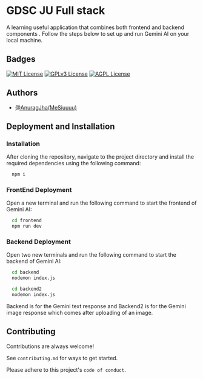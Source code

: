 
# GDSC JU Full stack 

A learning useful  application that combines both frontend and backend components .
Follow the steps below to set up and run Gemini AI on your local machine.

## Badges
[![MIT License](https://img.shields.io/badge/License-MIT-green.svg)](https://choosealicense.com/licenses/mit/)
[![GPLv3 License](https://img.shields.io/badge/License-GPL%20v3-yellow.svg)](https://opensource.org/licenses/)
[![AGPL License](https://img.shields.io/badge/license-AGPL-blue.svg)](http://www.gnu.org/licenses/agpl-3.0)



## Authors

- [@AnuragJha(MeSiuuuu)](https://github.com/AnuragJha003)


## Deployment and Installation 

### Installation 
After cloning the repository, navigate to the project directory and install the required dependencies using the following command:
```bash
  npm i
```
### FrontEnd Deployment 
Open a new terminal and run the following command to start the frontend of Gemini AI:

```bash
  cd frontend 
  npm run dev 
```

### Backend Deployment 
Open two new terminals and run the following command to start the backend of Gemini AI:

```bash
  cd backend
  nodemon index.js
```

```bash
  cd backend2
  nodemon index.js
```

Backend is for the Gemini text response and Backend2 is for the Gemini image response which comes after uploading of an image.



## Contributing

Contributions are always welcome!

See `contributing.md` for ways to get started.

Please adhere to this project's `code of conduct`.

